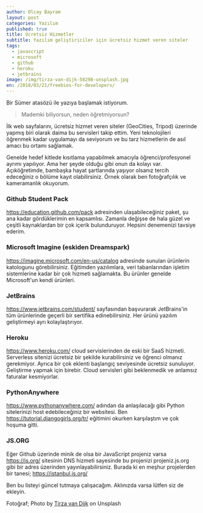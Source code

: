 ```yaml
---
author: Olcay Bayram
layout: post
categories: Yazılım
published: true
title: Ücretsiz Hizmetler
subtitle: Yazılım geliştiriciler için ücretsiz hizmet veren siteler
tags:
  - javascript
  - microsoft
  - github
  - heroku
  - jetbrains
image: /img/tirza-van-dijk-58298-unsplash.jpg
en: /2018/03/21/freebies-for-developers/
---
```

Bir Sümer atasözü ile yazıya başlamak istiyorum.

> Mademki biliyorsun, neden öğretmiyorsun?

İlk web sayfalarını, ücretsiz hizmet veren siteler (GeoCities, Tripod) üzerinde yapmış biri olarak daima bu servisleri takip ettim. Yeni teknolojileri öğrenmek kadar uygulamayı da seviyorum ve bu tarz hizmetlerin de asıl amacı bu ortamı sağlamak.

Genelde hedef kitlede kısıtlama yapabilmek amacıyla öğrenci/profesyonel ayrımı yapılıyor. Ama her şeyde olduğu gibi onun da kolayı var. Açıköğretimde, bambaşka hayat şartlarında yaşıyor olsanız tercih edeceğiniz o bölüme kayıt olabilirsiniz. Örnek olarak ben fotoğrafçılık ve kameramanlık okuyorum.

### Github Student Pack

https://education.github.com/pack adresinden ulaşabileceğiniz paket, şu ana kadar gördüklerimin en kapsamlısı. Zamanla değişse de hala güzel ve çeşitli kaynaklardan bir çok içerik bulunduruyor. Hepsini denemenizi tavsiye ederim.

### Microsoft Imagine (eskiden Dreamspark)

https://imagine.microsoft.com/en-us/catalog adresinde sunulan ürünlerin katologunu görebilirsiniz. Eğitimden yazılımlara, veri tabanlarından işletim sistemlerine kadar bir çok hizmeti sağlamakta. Bu ürünler genelde Microsoft'un kendi ürünleri.
<!--more-->
### JetBrains

https://www.jetbrains.com/student/ sayfasından başvurarak JetBrains'in tüm ürünlerinde geçerli bir sertifika edinebilirsiniz. Her ürünü yazılım geliştirmeyi ayrı kolaylaştırıyor.

### Heroku

https://www.heroku.com/ cloud servislerinden de eski bir SaaS hizmeti. Serverless sitenizi ücretsiz bir şekilde kurabilirsiniz ve öğrenci olmanız gerekmiyor. Ayrıca bir çok eklenti başlangıç seviyesinde ücretsiz sunuluyor. Geliştirme yapmak için birebir. Cloud servisleri gibi beklenmedik ve anlamsız faturalar kesmiyorlar.

### PythonAnywhere

https://www.pythonanywhere.com/ adından da anlaşılacağı gibi Python sitelerinizi host edebileceğiniz bir websitesi. Ben https://tutorial.djangogirls.org/tr/ eğitimini okurken karşılaştım ve çok hoşuma gitti.

### JS.ORG

Eğer Github üzerinde minik de olsa bir JavaScript projeniz varsa https://js.org/ sitesinin DNS hizmeti sayesinde bu projenizi projeniz.js.org gibi bir adres üzerinden yayınlayabilirsiniz. Burada ki en meşhur projelerden bir tanesi; https://istanbul.js.org/

Ben bu listeyi güncel tutmaya çalışacağım. Aklınızda varsa lütfen siz de ekleyin.

Fotoğraf; Photo by [Tirza van Dijk](https://unsplash.com/photos/I8OhOu-wLO4?utm_source=unsplash&utm_medium=referral&utm_content=creditCopyText) on Unsplash
